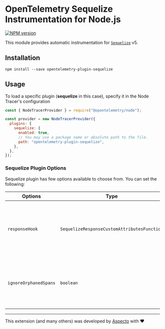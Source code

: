 # OpenTelemetry Sequelize Instrumentation for Node.js
[![NPM version](https://img.shields.io/npm/v/opentelemetry-plugin-sequelize.svg)](https://www.npmjs.com/package/opentelemetry-plugin-sequelize)

This module provides automatic instrumentation for [`Sequelize`](https://sequelize.org/) v5.

## Installation

```
npm install --save opentelemetry-plugin-sequelize
```

## Usage

To load a specific plugin (**sequelize** in this case), specify it in the Node Tracer's configuration

```js
const { NodeTracerProvider } = require("@opentelemetry/node");

const provider = new NodeTracerProvider({
  plugins: {
    sequelize: {
      enabled: true,
      // You may use a package name or absolute path to the file.
      path: "opentelemetry-plugin-sequelize",
    },
  },
});
```

### Sequelize Plugin Options

Sequelize plugin has few options available to choose from. You can set the following:

| Options        | Type                                   | Description                                                                                     |
| -------------- | -------------------------------------- | ----------------------------------------------------------------------------------------------- |
| `responseHook` | `SequelizeResponseCustomAttributesFunction` | Hook called before response is returned, which allows to add custom attributes to span.      |
| `ignoreOrphanedSpans` | `boolean` | Set to true if you only want to trace operation which has parent spans |

---

This extension (and many others) was developed by [Aspecto](https://www.aspecto.io/) with ❤️
